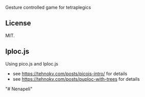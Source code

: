 Gesture controlled game for tetraplegics

## License

MIT.

## lploc.js

Using pico.js and Iploc.js

* see <https://tehnokv.com/posts/picojs-intro/> for details
* see <https://tehnokv.com/posts/puploc-with-trees> for details

"# Nenapeli" 
